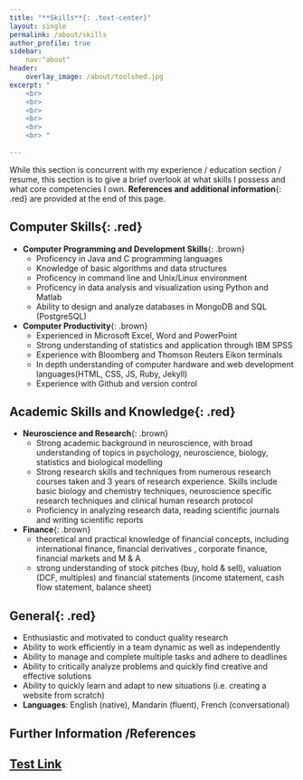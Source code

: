```yaml
---
title: "**Skills**{: .text-center}"
layout: single
permalink: /about/skills
author_profile: true
sidebar: 
    nav:"about"
header:
    overlay_image: /about/toolshed.jpg
excerpt: "
    <br>
    <br>
    <br>
    <br>
    <br>
    <br> "
    
---
```


While this section is concurrent with my experience / education section / resume, this section is to give a brief overlook at what skills I possess and what core competencies I own. **References and additional information**{: .red} are provided at the end of this page. 

## **Computer Skills**{: .red}
  - **Computer Programming and Development Skills**{: .brown}
      - Proficency in Java and C programming languages 
      - Knowledge of basic algorithms and data structures
      - Proficency in command line and Unix/Linux environment
      - Proficency in data analysis and visualization using Python and Matlab
      - Ability to design and analyze databases in MongoDB and SQL (PostgreSQL)
  - **Computer Productivity**{: .brown}
      - Experienced in Microsoft Excel, Word and PowerPoint
      - Strong understanding of statistics and application through IBM SPSS 
      - Experience with Bloomberg and Thomson Reuters Eikon terminals 
      - In depth understanding of computer hardware and web development languages(HTML, CSS, JS, Ruby, Jekyll)
      - Experience with Github and version control

##  **Academic Skills and Knowledge**{: .red}
  - **Neuroscience and Research**{: .brown}
      - Strong academic background in neuroscience, with broad understanding of topics in psychology, neuroscience,  biology, statistics and biological modelling
      - Strong research skills and techniques from numerous research courses taken and 3 years of research experience. Skills include basic biology and chemistry techniques, neuroscience specific research techniques and clinical human research protocol
      - Proficiency in analyzing research data, reading scientific journals and writing scientific reports
  - **Finance**{: .brown}
      - theoretical and practical knowledge of financial concepts, including international finance, financial derivatives , corporate finance, financial markets and M & A 
      - strong understanding of stock pitches (buy, hold & sell), valuation (DCF, multiples) and financial statements (income statement, cash flow statement, balance sheet)

##  **General**{: .red}
  - Enthusiastic and motivated to conduct quality research
  - Ability to work efficiently in a team dynamic as well as independently
  - Ability to manage and complete multiple tasks and adhere to deadlines 
  - Ability to critically analyze problems and quickly find creative and effective solutions
  - Ability to quickly learn and adapt to new situations (i.e. creating a website from scratch)
  - **Languages**: English (native), Mandarin (fluent), French (conversational)


## Further Information /References

## [Test Link](/about/skills/#programming)




